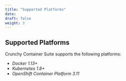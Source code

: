 ```yaml
---
title: "Supported Platforms"
date: 
draft: false
weight: 3
---
```


## Supported Platforms

Crunchy Container Suite supports the following platforms:

* *Docker 1.13+*
* *Kubernetes 1.8+*
* *OpenShift Container Platform 3.11*
